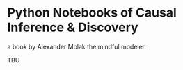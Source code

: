 # Python Notebooks of Causal Inference & Discovery

a book by Alexander Molak the mindful modeler.

TBU
